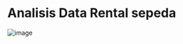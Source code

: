 # Analisis Data Rental sepeda
![image](https://github.com/user-attachments/assets/498ca117-94f0-47b5-83f7-2db305df4fe2)
